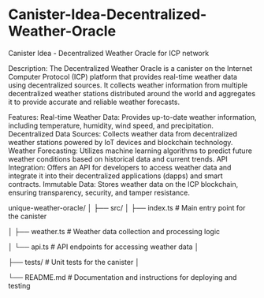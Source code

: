 # Canister-Idea-Decentralized-Weather-Oracle
Canister Idea - Decentralized Weather Oracle for ICP network

Description:
The Decentralized Weather Oracle is a canister on the Internet Computer Protocol (ICP) platform that provides real-time weather data using decentralized sources. It collects weather information from multiple decentralized weather stations distributed around the world and aggregates it to provide accurate and reliable weather forecasts.

Features:
Real-time Weather Data: Provides up-to-date weather information, including temperature, humidity, wind speed, and precipitation.
Decentralized Data Sources: Collects weather data from decentralized weather stations powered by IoT devices and blockchain technology.
Weather Forecasting: Utilizes machine learning algorithms to predict future weather conditions based on historical data and current trends.
API Integration: Offers an API for developers to access weather data and integrate it into their decentralized applications (dapps) and smart contracts.
Immutable Data: Stores weather data on the ICP blockchain, ensuring transparency, security, and tamper resistance.

unique-weather-oracle/
│
├── src/
│   ├── index.ts        # Main entry point for the canister

│   ├── weather.ts      # Weather data collection and processing logic

│   └── api.ts          # API endpoints for accessing weather data
│

├── tests/              # Unit tests for the canister
│

└── README.md           # Documentation and instructions for deploying and testing
